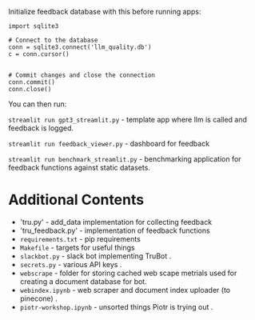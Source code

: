 Initialize feedback database with this before running apps:

```
import sqlite3

# Connect to the database
conn = sqlite3.connect('llm_quality.db')
c = conn.cursor()


# Commit changes and close the connection
conn.commit()
conn.close()
```

You can then run:

`streamlit run gpt3_streamlit.py` - template app where llm is called and feedback is logged.

`streamlit run feedback_viewer.py` - dashboard for feedback

`streamlit run benchmark_streamlit.py` - benchmarking application for feedback functions against static datasets.
# Additional Contents
- 'tru.py' - add_data implementation for collecting feedback
- 'tru_feedback.py' - implementation of feedback functions
- `requirements.txt` - pip requirements
- `Makefile` - targets for useful things
- `slackbot.py` - slack bot implementing TruBot .
- `secrets.py` - various API keys .
- `webscrape` - folder for storing cached web scape metrials used for creating a document database for bot.
- `webindex.ipynb` - web scraper and document index uploader (to pinecone) .
- `piotr-workshop.ipynb` - unsorted things Piotr is trying out .
